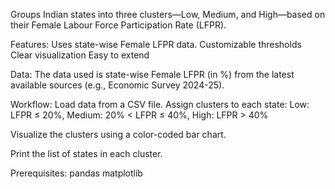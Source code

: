 Groups Indian states into three clusters—Low, Medium, and High—based on their Female Labour Force Participation Rate (LFPR).

Features:
Uses state-wise Female LFPR data.
Customizable thresholds
Clear visualization
Easy to extend

Data:
The data used is state-wise Female LFPR (in %) from the latest available sources (e.g., Economic Survey 2024-25).

Workflow:
Load data from a CSV file.
Assign clusters to each state: Low: LFPR ≤ 20%, Medium: 20% < LFPR ≤ 40%, High: LFPR > 40%

Visualize the clusters using a color-coded bar chart.

Print the list of states in each cluster.


Prerequisites:
pandas
matplotlib
